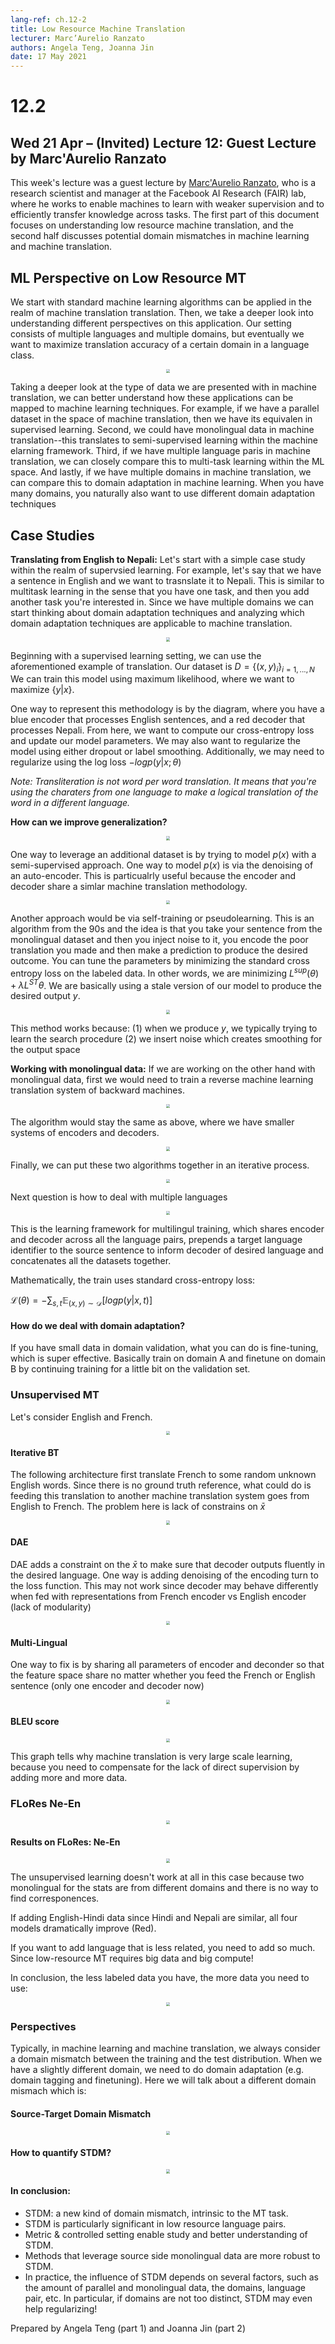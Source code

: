 ```yaml
---
lang-ref: ch.12-2
title: Low Resource Machine Translation
lecturer: Marc’Aurelio Ranzato
authors: Angela Teng, Joanna Jin
date: 17 May 2021
---
```


# 12.2
## Wed 21 Apr – (Invited) Lecture 12: Guest Lecture by Marc'Aurelio Ranzato

This week's lecture was a guest lecture by [Marc'Aurelio Ranzato](https://ai.facebook.com/people/marc-aurelio-ranzato/), who is a research scientist and manager at the Facebook AI Research (FAIR) lab, where he works to enable machines to learn with weaker supervision and to efficiently transfer knowledge across tasks. The first part of this document focuses on understanding low resource machine translation, and the second half discusses potential domain mismatches in machine learning and machine translation.

## ML Perspective on Low Resource MT
We start with standard machine learning algorithms can be applied in the realm of machine translation translation. Then, we take a deeper look into understanding different perspectives on this application. Our setting consists of multiple languages and multiple domains, but eventually we want to maximize translation accuracy of a certain domain in a language class.

<center>
<img src="{​{site.baseurl}}/images/week12/12-2/figure1.png" style="zoom: 40%; background-color:#DCDCDC;" /><br>
<!-- <b>Figure 1:</b> Network architecture. -->
</center>
<!-- ![](https://i.imgur.com/p6HO305.png) -->

Taking a deeper look at the type of data we are presented with in machine translation, we can better understand how these applications can be mapped to machine learning techniques. For example, if we have a parallel dataset in the space of machine translation, then we have its equivalen in supervised learning. Second, we could have monolingual data in machine translation--this translates to semi-supervised learning within the machine elarning framework. Third, if we have multiple language paris in machine translation, we can closely compare this to multi-task learning within the ML space. And lastly, if we have multiple domains in machine translation, we can compare this to domain adaptation in machine learning. When you have many domains, you naturally also want to use different domain adaptation techniques


## Case Studies
**Translating from English to Nepali:** Let's start with a simple case study within the realm of supervsied learning. For example, let's say that we have a sentence in English and we want to trasnslate it to Nepali. This is similar to multitask learning in the sense that you have one task, and then you add another task you're interested in. Since we have multiple domains we can start thinking about domain adaptation techniques and analyzing which domain adaptation techniques are applicable to machine translation.


<center>
<img src="{​{site.baseurl}}/images/week12/12-2/figure2.png" style="zoom: 40%; background-color:#DCDCDC;" /><br>
<!-- <b>Figure 2:</b> Network architecture. -->
</center>

Beginning with a supervised learning setting, we can use the aforementioned example of translation. Our dataset is $D = \{(x,y)_i\}_{i=1, ..., N}$ We can train this model using maximum likelihood, where we want to maximize $\{y|x\}$.

One way to represent this methodology is by the diagram, where you have a blue encoder that processes English sentences, and a red decoder that processes Nepali. From here, we want to compute our cross-entropy loss and update our model parameters. We may also want to regularize the model using either dropout or label smoothing. Additionally, we may need to regularize using the log loss $-lo gp(y|x;\theta)$

*Note: Transliteration is not word per word translation. It means that you're using the charaters from one language to make a logical translation of the word in a different language.*

**How can we improve generalization?**

<center>
<img src="{​{site.baseurl}}/images/week12/12-2/figure3.png" style="zoom: 40%; background-color:#DCDCDC;" /><br>
<!-- <b>Figure 3:</b> Network architecture. -->
</center>

One way to leverage an additional dataset is by trying to model $p(x)$ with a semi-supervised approach. One way to model $p(x)$ is via the denoising of an auto-encoder. This is particualrly useful because the encoder and decoder share a simlar machine translation methodology.

<center>
<img src="{​{site.baseurl}}/images/week12/12-2/figure4.png" style="zoom: 40%; background-color:#DCDCDC;" /><br>
<!-- <b>Figure 4:</b> Network architecture. -->
</center>

Another approach would be via self-training or pseudolearning. This is an algorithm from the 90s and the idea is that you take your sentence from the monolingual dataset and then you inject noise to it, you encode the poor translation you made and then make a prediction to produce the desired outcome. You can tune the parameters by minimizing the standard cross entropy loss on the labeled data. In other words, we are minimizing $L^{sup} (\theta) + \lambda L^{ST} \theta$. We are basically using a stale version of our model to produce the desired output $y$.

<center>
<img src="{​{site.baseurl}}/images/week12/12-2/figure5.png" style="zoom: 40%; background-color:#DCDCDC;" /><br>
<!-- <b>Figure 5:</b> Network architecture. -->
</center>

This method works because:
    (1) when we produce $y$, we typically trying to learn the search procedure
    (2) we insert noise which creates smoothing for the output space

**Working with monolingual data:** If we are working on the other hand with monolingual data, first we would need to train a reverse machine learning translation system of backward machines.

<center>
<img src="{​{site.baseurl}}/images/week12/12-2/figure6.png" style="zoom: 40%; background-color:#DCDCDC;" /><br>
<!-- <b>Figure 1:</b> Network architecture. -->
</center>

The algorithm would stay the same as above, where we have smaller systems of encoders and decoders.

<center>
<img src="{​{site.baseurl}}/images/week12/12-2/figure7.png" style="zoom: 40%; background-color:#DCDCDC;" /><br>
<!-- <b>Figure 1:</b> Network architecture. -->
</center>

Finally, we can put these two algorithms together in an iterative process.

<center>
<img src="{​{site.baseurl}}/images/week12/12-2/figure8.png" style="zoom: 40%; background-color:#DCDCDC;" /><br>
<!-- <b>Figure 1:</b> Network architecture. -->
</center>

Next question is how to deal with multiple languages

<center>
<img src="{​{site.baseurl}}/images/week12/12-2/figure9.png" style="zoom: 40%; background-color:#DCDCDC;" /><br>
<!-- <b>Figure 1:</b> Network architecture. -->
</center>

This is the learning framework for multilingul training, which shares encoder and decoder across all the language pairs, prepends a target language identifier to the source sentence to inform decoder of desired language and concatenates all the datasets together.

Mathematically, the train uses standard cross-entropy loss:

$\mathcal{L}(\theta)=-\sum_{s,t} \mathbb{E}_{(x,y)\sim\mathcal{D}}[log p(y|x,t)]$

#### How do we deal with domain adaptation?

If you have small data in domain validation, what you can do is fine-tuning, which is super effective. Basically train on domain A and finetune on domain B by continuing training for a little bit on the validation set.

### Unsupervised MT
Let's consider English and French.
<center>
<img src="{​{site.baseurl}}/images/week12/12-2/figure10.png" style="zoom: 40%; background-color:#DCDCDC;" /><br>
<!-- <b>Figure 1:</b> Network architecture. -->
</center>


#### Iterative BT
 The following architecture first translate French to some random unknown English words. Since there is no ground truth reference, what could do is feeding this translation to another machine translation system goes from English to French. The problem here is lack of constrains on $\bar{x}$

 <center>
 <img src="{​{site.baseurl}}/images/week12/12-2/figure11.png" style="zoom: 40%; background-color:#DCDCDC;" /><br>
 <!-- <b>Figure 1:</b> Network architecture. -->
 </center>



#### DAE
DAE adds a constraint on the $\bar{x}$ to make sure that decoder outputs fluently in the desired language. One way is adding denoising of the encoding turn to the loss function. This may not work since decoder may behave differently when fed with representations from French encoder vs English encoder (lack of modularity)

<center>
<img src="{​{site.baseurl}}/images/week12/12-2/figure12.png" style="zoom: 40%; background-color:#DCDCDC;" /><br>
<!-- <b>Figure 1:</b> Network architecture. -->
</center>


#### Multi-Lingual
One way to fix is by sharing all parameters of encoder and deconder so that the feature space share no matter whether you feed the French or English sentence (only one encoder and decoder now)

<center>
<img src="{​{site.baseurl}}/images/week12/12-2/figure13.png" style="zoom: 40%; background-color:#DCDCDC;" /><br>
<!-- <b>Figure 1:</b> Network architecture. -->
</center>

#### BLEU score

<center>
<img src="{​{site.baseurl}}/images/week12/12-2/figure14.png" style="zoom: 40%; background-color:#DCDCDC;" /><br>
<!-- <b>Figure 1:</b> Network architecture. -->
</center>


This graph tells why machine translation is very large scale learning, because you need to compensate for the lack of direct supervision by adding more and more data.

### FLoRes Ne-En

<center>
<img src="{​{site.baseurl}}/images/week12/12-2/figure15.png" style="zoom: 40%; background-color:#DCDCDC;" /><br>
<!-- <b>Figure 1:</b> Network architecture. -->
</center>

#### Results on FLoRes: Ne-En
<center>
<img src="{​{site.baseurl}}/images/week12/12-2/figure16.png" style="zoom: 40%; background-color:#DCDCDC;" /><br>
<!-- <b>Figure 1:</b> Network architecture. -->
</center>

The unsupervised learning doesn't work at all in this case because two monolingual for the stats are from different domains and there is no way to find corresponences.

If adding English-Hindi data since Hindi and Nepali are similar, all four models dramatically improve (Red).

If you want to add language that is less related, you need to add so much. Since low-resource MT requires big data and big compute!

In conclusion, the less labeled data you have, the more data you need to use:

<center>
<img src="{​{site.baseurl}}/images/week12/12-2/figure17.png" style="zoom: 40%; background-color:#DCDCDC;" /><br>
<!-- <b>Figure 1:</b> Network architecture. -->
</center>


### Perspectives
Typically, in machine learning and machine translation, we always consider a domain mismatch between the training and the test distribution. When we have a slightly different domain, we need to do domain adaptation (e.g. domain tagging and finetuning). Here we will talk about a different domain mismach which is:

#### Source-Target Domain Mismatch
<center>
<img src="{​{site.baseurl}}/images/week12/12-2/figure18.png" style="zoom: 40%; background-color:#DCDCDC;" /><br>
<!-- <b>Figure 1:</b> Network architecture. -->
</center>

#### How to quantify STDM?
<center>
<img src="{​{site.baseurl}}/images/week12/12-2/figure19.png" style="zoom: 40%; background-color:#DCDCDC;" /><br>
<!-- <b>Figure 1:</b> Network architecture. -->
</center>

#### In conclusion:
* STDM: a new kind of domain mismatch, intrinsic to the MT task.
* STDM is particularly significant in low resource language pairs.
* Metric & controlled setting enable study and better understanding of STDM.
* Methods that leverage source side monolingual data are more robust to STDM.
* In practice, the influence of STDM depends on several factors, such as the amount of
parallel and monolingual data, the domains, language pair, etc. In particular, if domains
are not too distinct, STDM may even help regularizing!


Prepared by Angela Teng (part 1) and Joanna Jin (part 2)
